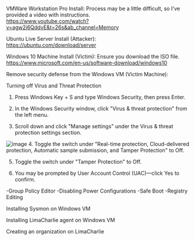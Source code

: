 VMWare Workstation Pro Install: Process may be a little difficult, so I've provided a video with instructions. </br> https://www.youtube.com/watch?v=agw2i6QddvE&t=26s&ab_channel=Memory

Ubuntu Live Server Install (Attacker): </br> https://ubuntu.com/download/server

Windows 10 Machine Install (Victim): Ensure you download the ISO file. </br> https://www.microsoft.com/en-us/software-download/windows10

Remove security defense from the Windows VM (Victim Machine):

Turning off Virus and Threat Protection
1. Press Windows Key + S and type Windows Security, then press Enter.
   
2. In the Windows Security window, click "Virus & threat protection" from the left menu.
   
3. Scroll down and click "Manage settings" under the Virus & threat protection settings section. </br>

![image](https://github.com/user-attachments/assets/02070e26-8035-4d20-b403-ac7ed8ff89b7)
4. Toggle the switch under "Real-time protection, Cloud-delivered protection, Automatic sample submission, and Tamper Protection" to Off. </br>

5. Toggle the switch under "Tamper Protection" to Off. </br>

6. You may be prompted by User Account Control (UAC)—click Yes to confirm.


-Group Policy Editor
-Disabling Power Configurations
-Safe Boot
-Registry Editing

Installing Sysmon on Windows VM

Installing LimaCharlie agent on Windows VM

Creating an organization on LimaCharlie
